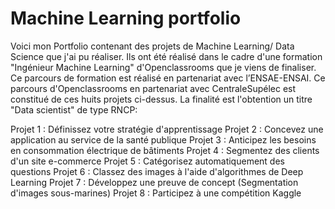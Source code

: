 # Machine Learning portfolio
Voici mon Portfolio contenant des projets de Machine Learning/ Data Science que j'ai pu réaliser. Ils ont été réalisé dans le cadre d'une formation "Ingénieur Machine Learning" d'Openclassrooms que je viens de finaliser. Ce parcours de formation est réalisé en partenariat avec l’ENSAE-ENSAI. 
Ce parcours d'Openclassrooms en partenariat avec CentraleSupélec est constitué de ces huits projets ci-dessus. La finalité est l'obtention un titre "Data scientist" de type RNCP:

Projet 1 : Définissez votre stratégie d'apprentissage
Projet 2 : Concevez une application au service de la santé publique
Projet 3 : Anticipez les besoins en consommation électrique de bâtiments
Projet 4 : Segmentez des clients d'un site e-commerce
Projet 5 : Catégorisez automatiquement des questions
Projet 6 : Classez des images à l'aide d'algorithmes de Deep Learning
Projet 7 : Développez une preuve de concept (Segmentation d'images sous-marines)
Projet 8 : Participez à une compétition Kaggle
